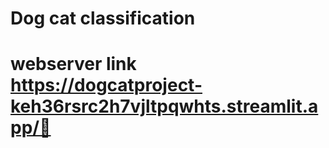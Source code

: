 # Dog cat classification
# webserver link https://dogcatproject-keh36rsrc2h7vjltpqwhts.streamlit.app/🔗 
